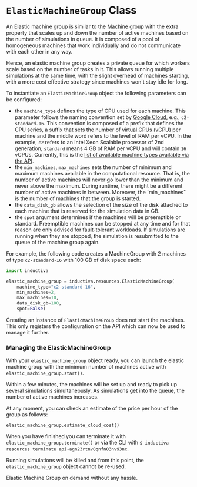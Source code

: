 # `ElasticMachineGroup` Class

An Elastic machine group is similar to the [Machine group]() with the extra property
that scales up and down the number of active machines based on the number of simulations
in queue. It is composed of a pool of homogeneous machines that work individually and do
not communicate with each other in any way. 

Hence, an elastic machine group creates a private queue for which workers scale
based on the number of tasks in it. This allows running multiple simulations at the
same time, with the slight overhead of machines starting, with a more cost
effective strategy since machines won't stay idle for long.

To instantiate an `ElasticMachineGroup` object the following parameters can be configured:
- the `machine_type` defines the type of CPU used for each machine. This parameter
follows the naming convention set by [Google Cloud](https://cloud.google.com/compute/docs/machine-types),
e.g., `c2-standard-16`. This convention is composed of a prefix that defines the
CPU series, a suffix that sets the number of [virtual CPUs (vCPU)](https://cloud.google.com/compute/docs/cpu-platforms)
per machine and the middle word refers to the level of RAM per vCPU. In the example,
`c2` refers to an Intel Xeon Scalable processor of 2nd generation, `standard`
means 4 GB of RAM per vCPU and will contain `16` vCPUs.
Currently, this is the [list of available machine types available via the API]().
- the `min_machines`, `max_machines` sets the number of minimum and maximum machines 
available in the computational resource. That is, the number of active machines will
never go lower than the minimum and never above the maximum. During runtime, there
might be a different number of active machines in between. Moreover, the `min_machines``
is the number of machines that the group is started.
- the `data_disk_gb` allows the selection of the size of the disk attached to each machine that is reserved for the simulation data in GB.
- the `spot` argument determines if the machines will be preemptible or standard.
Preemptible machines can be stopped at any time and for that reason are only
advised for fault-tolerant workloads. If simulations are running when they are
stopped, the simulation is resubmitted to the queue of the machine group again.

For example, the following code creates a MachineGroup with 2 machines of type
`c2-standard-16` with 100 GB of disk space each:

```python
import inductiva

elastic_machine_group = inductiva.resources.ElasticMachineGroup(
    machine_type="c2-standard-16",
    min_machines=2,
    max_machines=10,
    data_disk_gb=100,
    spot=False)
```

Creating an instance of `ElasticMachineGroup` does not start the machines. This only 
registers the configuration on the API which can now be used to manage it further.

### Managing the ElasticMachineGroup

With your `elastic_machine_group` object ready, you can launch the elastic machine
group with the minimum number of machines active with `elastic_machine_group.start()`.

Within a few minutes, the machines will be set up and ready to pick up several
simulations simultaneously. As simulations get into the queue, the number of active
machines increases.

At any moment, you can check an estimate of the price per hour of the group as follows:

```
elastic_machine_group.estimate_cloud_cost()
```

When you have finished you can terminate it with `elastic_machine_group.terminate()` or via the CLI with `$ inductiva resources terminate api-agn23rtnv0qnfn03nv93nc`.

Running simulations will be killed and from this point, the `elastic_machine_group` object cannot be re-used.

Elastic Machine Group on demand without any hassle.